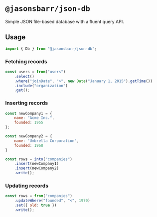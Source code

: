 # `@jasonsbarr/json-db`

Simple JSON file-based database with a fluent query API.

## Usage

```js
import { Db } from "@jasonsbarr/json-db";
```

### Fetching records

```js
const users = from("users")
    .select()
    .where("joinDate", ">", new Date("January 1, 2015").getTime())
    .include("organization")
    .get();
```

### Inserting records

```js
const newCompany1 = {
    name: "Acme Inc.",
    founded: 1955
};

const newCompany2 = {
    name: "Umbrella Corporation",
    founded: 1968
}

const rows = into("companies")
    .insert(newCompany1)
    .insert(newCompany2)
    .write();
```

### Updating records

```js
const rows = from("companies")
    .updateWhere("founded", "<", 1970)
    .set({ old: true })
    .write();
```
